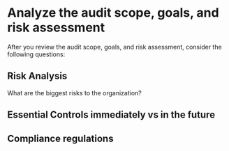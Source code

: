 # Analyze the audit scope, goals, and risk assessment

After you review the audit scope, goals, and risk assessment, consider the following questions:

## Risk Analysis
What are the biggest risks to the organization?

## Essential Controls immediately vs in the future

## Compliance regulations
